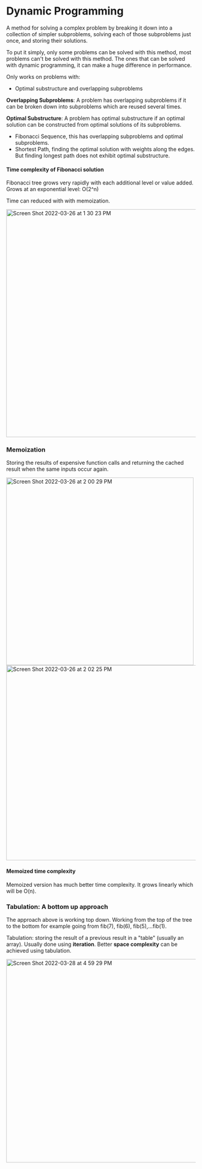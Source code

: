 # Dynamic Programming
A method for solving a complex problem by breaking it down into a collection of simpler subproblems, solving each of those subproblems just once, and storing their solutions. 

To put it simply, only some problems can be solved with this method, most problems can't be solved with this method. The ones that can be solved with dynamic programming, it can make a huge difference in performance. 

Only works on problems with:
* Optimal substructure and overlapping subproblems 

**Overlapping Subproblems**: A problem has overlapping subproblems if it can be broken down into subproblems which are reused several times. 

**Optimal Substructure**: A problem has optimal substructure if an optimal solution can be constructed from optimal solutions of its subproblems. 

* Fibonacci Sequence, this has overlapping subproblems and optimal subproblems. 
* Shortest Path, finding the optimal solution with weights along the edges. But finding longest path does not exhibit optimal substructure. 

#### Time complexity of Fibonacci solution
Fibonacci tree grows very rapidly with each additional level or value added. Grows at an exponential level: O(2^n) 

Time can reduced with with memoization. 

<img width="605" alt="Screen Shot 2022-03-26 at 1 30 23 PM" src="https://user-images.githubusercontent.com/25594064/160252583-8732c12c-8b13-4683-a933-a23dcb871bd4.png">



### Memoization 
Storing the results of expensive function calls and returning the cached result when the same inputs occur again. 


<img width="498" alt="Screen Shot 2022-03-26 at 2 00 29 PM" src="https://user-images.githubusercontent.com/25594064/160253511-47173ebb-df0b-4747-b54e-31ec7a449a99.png">


<img width="518" alt="Screen Shot 2022-03-26 at 2 02 25 PM" src="https://user-images.githubusercontent.com/25594064/160253566-58489865-91f5-4310-9a30-ce88f1e6a593.png">

#### Memoized time complexity 
Memoized version has much better time complexity. It grows linearly which will be O(n). 

### Tabulation: A bottom up approach
The approach above is working top down. Working from the top of the tree to the bottom for example going from fib(7), fib(6), fib(5),...fib(1). 

Tabulation: storing the result of a previous result in a "table" (usually an array). Usually done using **iteration**. Better **space complexity** can be achieved using tabulation. 

<img width="540" alt="Screen Shot 2022-03-28 at 4 59 29 PM" src="https://user-images.githubusercontent.com/25594064/160494354-023e3a82-f33e-4ed0-aa56-21027a84d059.png">
